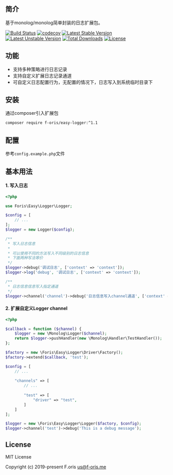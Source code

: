 ## 简介
 
基于monolog/monolog简单封装的日志扩展包。
 
[![Build Status](https://travis-ci.com/itsanr-oris/easy-logger.svg?branch=master)](https://travis-ci.com/itsanr-oris/easy-logger)
[![codecov](https://codecov.io/gh/itsanr-oris/easy-logger/branch/master/graph/badge.svg?token=E94oWQqjh0)](https://codecov.io/gh/itsanr-oris/easy-logger)
[![Latest Stable Version](https://poser.pugx.org/f-oris/easy-logger/v)](//packagist.org/packages/f-oris/easy-logger)
[![Latest Unstable Version](https://poser.pugx.org/f-oris/easy-logger/v/unstable)](//packagist.org/packages/f-oris/easy-logger)
[![Total Downloads](https://poser.pugx.org/f-oris/easy-logger/downloads)](//packagist.org/packages/f-oris/easy-logger)
[![License](https://poser.pugx.org/f-oris/easy-logger/license)](//packagist.org/packages/f-oris/easy-logger)

## 功能

- 支持多种策略进行日志记录
- 支持自定义扩展日志记录通道
- 可自定义日志配置行为，无配置的情况下，日志写入到系统临时目录下

## 安装

通过composer引入扩展包

```bash
composer require f-oris/easy-logger:^1.1
```

## 配置

参考`config.example.php`文件

## 基本用法

#### 1. 写入日志

```php
<?php

use Foris\Easy\Logger\Logger;

$config = [
    // ...
];
$logger = new Logger($config);

/**
 * 写入日志信息
 * 
 * 可以使用不同的方法写入不同级别的日志信息
 * 下面两种写法等价
 */
$logger->debug('调试日志', ['context' => 'context']);
$logger->log('debug', '调试日志', ['context' => 'context']);

/**
 * 日志信息信息写入指定通道 
 */
$logger->channel('channel')->debug('日志信息写入channel通道', ['context' => 'context']);
```

#### 2. 扩展自定义Logger channel

```php
<?php

$callback = function ($channel) {
    $logger = new \Monolog\Logger($channel);
    return $logger->pushHandler(new \Monolog\Handler\TestHandler());
};

$factory = new \Foris\Easy\Logger\Driver\Factory();
$factory->extend($callback, 'test');

$config = [
    // ...
    
    "channels" => [
        // ...
        
        "test" => [
            "driver" => "test",    
        ]    
    ]
];

$logger = new \Foris\Easy\Logger\Logger($factory, $config);
$logger->channel('test')->debug('This is a debug message');

```

## License

MIT License

Copyright (c) 2019-present F.oris <us@f-oris.me>
